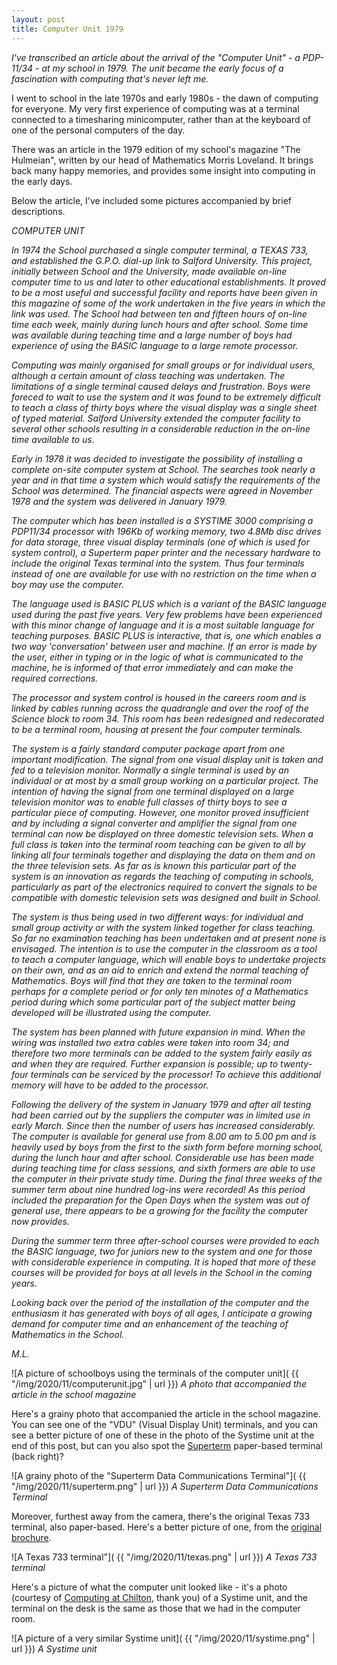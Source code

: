 ```yaml
---
layout: post
title: Computer Unit 1979
---
```


_I've transcribed an article about the arrival of the "Computer Unit" - a PDP-11/34 - at my school in 1979. The unit became the early focus of a fascination with computing that's never left me._

I went to school in the late 1970s and early 1980s - the dawn of computing for everyone. My very first experience of computing was at a terminal connected to a timesharing minicomputer, rather than at the keyboard of one of the personal computers of the day.

There was an article in the 1979 edition of my school's magazine "The Hulmeian", written by our head of Mathematics Morris Loveland. It brings back many happy memories, and provides some insight into computing in the early days.

Below the article, I've included some pictures accompanied by brief descriptions.

_COMPUTER UNIT_

_In 1974 the School purchased a single computer terminal, a TEXAS 733, and established the G.P.O. dial-up link to Salford University. This project, initially between School and the University, made available on-line computer time to us and later to other educational establishments. It proved to be a most useful and successful facility and reports have been given in this magazine of some of the work undertaken in the five years in which the link was used. The School had between ten and fifteen hours of on-line time each week, mainly during lunch hours and after school. Some time was available during teaching time and a large number of boys had experience of using the BASIC language to a large remote processor._

_Computing was mainly organised for small groups or for individual users, although a certain amount of class teaching was undertaken. The limitations of a single terminal caused delays and frustration. Boys were foreced to wait to use the system and it was found to be extremely difficult to teach a class of thirty boys where the visual display was a single sheet of typed material. Salford University extended the computer facility to several other schools resulting in a considerable reduction in the on-line time available to us._

_Early in 1978 it was decided to investigate the possibility of installing a complete on-site computer system at School. The searches took nearly a year and in that time a system which would satisfy the requirements of the School was determined. The financial aspects were agreed in November 1978 and the system was delivered in January 1979._

_The computer which has been installed is a SYSTIME 3000 comprising a PDP11/34 processor with 196Kb of working memory, two 4.8Mb disc drives for data storage, three visual display terminals (one of which is used for system control), a Superterm paper printer and the necessary hardware to include the original Texas terminal into the system. Thus four terminals instead of one are available for use with no restriction on the time when a boy may use the computer._

_The language used is BASIC PLUS which is a variant of the BASIC language used during the past five years. Very few problems have been experienced with this minor change of language and it is a most suitable language for teaching purposes. BASIC PLUS is interactive, that is, one which enables a two way 'conversation' between user and machine. If an error is made by the user, either in typing or in the logic of what is communicated to the machine, he is informed of that error immediately and can make the required corrections._

_The processor and system control is housed in the careers room and is linked by cables running across the quadrangle and over the roof of the Science block to room 34. This room has been redesigned and redecorated to be a terminal room, housing at present the four computer terminals._

_The system is a fairly standard computer package apart from one important modification. The signal from one visual display unit is taken and fed to a television monitor. Normally a single terminal is used by an individual or at most by a small group working on a particular project. The intention of having the signal from one terminal displayed on a large television monitor was to enable full classes of thirty boys to see a particular piece of computing. However, one monitor proved insufficient and by including a signal converter and amplifier the signal from one terminal can now be displayed on three domestic television sets. When a full class is taken into the terminal room teaching can be given to all by linking all four terminals together and displaying the data on them and on the three television sets. As far as is known this particular part of the system is an innovation as regards the teaching of computing in schools, particularly as part of the electronics required to convert the signals to be compatible with domestic television sets was designed and built in School._

_The system is thus being used in two different ways: for individual and small group activity or with the system linked together for class teaching. So far no examination teaching has been undertaken and at present none is envisaged. The intention is to use the computer in the classroom as a tool to teach a computer language, which will enable boys to undertake projects on their own, and as an aid to enrich and extend the normal teaching of Mathematics. Boys will find that they are taken to the terminal room perhaps for a complete period or for only ten minotes of a Mathematics period during which some particular part of the subject matter being developed will be illustrated using the computer._

_The system has been planned with future expansion in mind. When the wiring was installed two extra cables were taken into room 34; and therefore two more terminals can be added to the system fairly easily as and when they are required. Further expansion is possible; up to twenty-four terminals can be serviced by the processor! To achieve this additional memory will have to be added to the processor._

_Following the delivery of the system in January 1979 and after all testing had been carried out by the suppliers the computer was in limited use in early March. Since then the number of users has increased considerably. The computer is available for general use from 8.00 am to 5.00 pm and is heavily used by boys from the first to the sixth form before morning school, during the lunch hour and after school. Considerable use has been made during teaching time for class sessions, and sixth formers are able to use the computer in their private study time. During the final three weeks of the summer term about nine hundred log-ins were recorded! As this period included the preparation for the Open Days when the system was out of general use, there appears to be a growing for the facility the computer now provides._

_During the summer term three after-school courses were provided to each the BASIC language, two for juniors new to the system and one for those with considerable experience in computing. It is hoped that more of these courses will be provided for boys at all levels in the School in the coming years._

_Looking back over the period of the installation of the computer and the enthusiasm it has generated with boys of all ages, I anticipate a growing demand for computer time and an enhancement of the teaching of Mathematics in the School._

_M.L._

![A picture of schoolboys using the terminals of the computer unit]( {{ "/img/2020/11/computerunit.jpg" | url }})
_A photo that accompanied the article in the school magazine_

Here's a grainy photo that accompanied the article in the school magazine. You can see one of the "VDU" (Visual Display Unit) terminals, and you can see a better picture of one of these in the photo of the Systime unit at the end of this post, but can you also spot the [Superterm](http://vtda.org/docs/computing/IntertecDataSystems/1100500-00_SuperTermMaintenance_1978.pdf) paper-based terminal (back right)?

![A grainy photo of the "Superterm Data Communications Terminal"]( {{ "/img/2020/11/superterm.png" | url }})
_A Superterm Data Communications Terminal_

Moreover, furthest away from the camera, there's the original Texas 733 terminal, also paper-based. Here's a better picture of one, from the [original brochure](http://www.bitsavers.org/pdf/ti/terminal/brochures/TI-327-A-10M_Silent_700_Model_732_733_Brochure_Sep_1973.pdf).

![A Texas 733 terminal"]( {{ "/img/2020/11/texas.png" | url }})
_A Texas 733 terminal_

Here's a picture of what the computer unit looked like - it's a photo (courtesy of [Computing at Chilton](http://www.chilton-computing.org.uk/), thank you) of a Systime unit, and the terminal on the desk is the same as those that we had in the computer room.

![A picture of a very similar Systime unit]( {{ "/img/2020/11/systime.png" | url }})
_A Systime unit_

